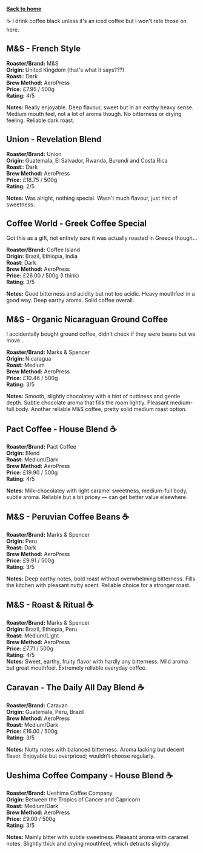 [__Back to home__](../../index.md)

☕ I drink coffee black unless it's an iced coffee but I won't rate those on here.




## M&S - French Style

**Roaster/Brand:** M&S  
**Origin:** United Kingdom (that's what it says???)  
**Roast:**: Dark  
**Brew Method:** AeroPress  
**Price:** £7.95 / 500g  
**Rating:** 4/5  

**Notes:**
Really enjoyable. Deep flavour, sweet but in an earthy heavy sense. Medium mouth feel, not a lot of aroma though. No bitterness or drying feeling. Reliable dark roast.




## Union - Revelation Blend

**Roaster/Brand:** Union  
**Origin:** Guatemala, El Salvador, Rwanda, Burundi and Costa Rica  
**Roast:**: Dark  
**Brew Method:** AeroPress  
**Price:** £18.75 / 500g  
**Rating:** 2/5  

**Notes:**
Was alright, nothing special. Wasn't much flavour, just hint of sweetness.



## Coffee World - Greek Coffee Special

Got this as a gift, not entirely sure it was actually roasted in Greece though...

**Roaster/Brand:** Coffee Island  
**Origin:** Brazil, Ethiopia, India  
**Roast:** Dark  
**Brew Method:** AeroPress  
**Price:** £26.00 / 500g (I think)  
**Rating:** 3/5  

**Notes:**
Good bitterness and acidity but not too acidic. Heavy mouthfeel in a good way. Deep earthy aroma. Solid coffee overall.



## M&S - Organic Nicaraguan Ground Coffee

I accidentally bought ground coffee, didn't check if they were beans but we move...

**Roaster/Brand:** Marks & Spencer  
**Origin:** Nicaragua  
**Roast:** Medium  
**Brew Method:** AeroPress  
**Price:** £10.46 / 500g  
**Rating:** 3/5  

**Notes:**
Smooth, slightly chocolatey with a hint of nuttiness and gentle depth. Subtle chocolate aroma that fills the room lightly. Pleasant medium-full body. Another reliable M&S coffee, pretty solid medium roast option.



## Pact Coffee - House Blend ☕

**Roaster/Brand:** Pact Coffee  
**Origin:** Blend  
**Roast:** Medium/Dark  
**Brew Method:** AeroPress  
**Price:** £19.90 / 500g  
**Rating:** 4/5  

**Notes:**
Milk-chocolatey with light caramel sweetness, medium-full body, subtle aroma. Reliable but a bit pricey — can get better value elsewhere.



## M&S - Peruvian Coffee Beans ☕

**Roaster/Brand:** Marks & Spencer  
**Origin:** Peru  
**Roast:** Dark  
**Brew Method:** AeroPress  
**Price:** £9.91 / 500g  
**Rating:** 3/5  

**Notes:**
Deep earthy notes, bold roast without overwhelming bitterness. Fills the kitchen with pleasant nutty scent. Reliable choice for a stronger roast.



## M&S - Roast & Ritual ☕

**Roaster/Brand:** Marks & Spencer  
**Origin:** Brazil, Ethiopia, Peru  
**Roast:** Medium/Light  
**Brew Method:** AeroPress  
**Price:** £7.71 / 500g  
**Rating:** 4/5  
**Notes:**
Sweet, earthy, fruity flavor with hardly any bitterness. Mild aroma but great mouthfeel. Extremely reliable everyday coffee.



## Caravan - The Daily All Day Blend ☕

**Roaster/Brand:** Caravan  
**Origin:** Guatemala, Peru, Brazil  
**Brew Method:** AeroPress  
**Roast:** Medium/Dark  
**Price:** £16.00 / 500g  
**Rating:** 3/5  

**Notes:**
Nutty notes with balanced bitterness. Aroma lacking but decent flavor. Enjoyable but overpriced; wouldn’t choose regularly.



## Ueshima Coffee Company - House Blend ☕

**Roaster/Brand:** Ueshima Coffee Company  
**Origin:** Between the Tropics of Cancer and Capricorn  
**Roast:** Medium/Dark  
**Brew Method:** AeroPress  
**Price:** £9.00 / 500g  
**Rating:** 3/5  

**Notes:**
Mainly bitter with subtle sweetness. Pleasant aroma with caramel notes. Slightly thick and drying mouthfeel, which detracts slightly.
